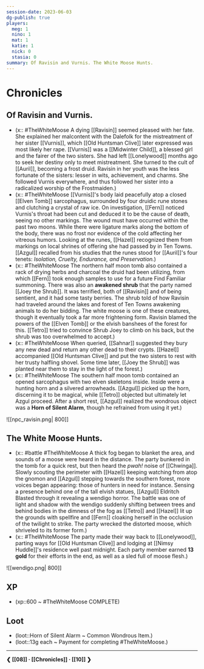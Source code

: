 ```yaml
---
session-date: 2023-06-03
dg-publish: true
players: 
  meg: 1
  nino: 1
  mat: 1
  katie: 1
  nick: 0
  stasia: 0
summary: Of Ravisin and Vurnis. The White Moose Hunts.
---
```

# Chronicles
## Of Ravisin and Vurnis.

- (x:: #TheWhiteMoose A dying [[Ravisin]] seemed pleased with her fate. She explained her malcontent with the Dalefolk for the mistreatment of her sister [[Vurnis]], which [[Old Huntsman Clive]] later expressed was most likely her rape. [[Vurnis]] was a [[Midwinter Child]], a blessed girl and the fairer of the two sisters. She had left [[Lonelywood]] months ago to seek her destiny only to meet mistreatment. She turned to the cult of [[Auril]], becoming a frost druid. Ravisin in her youth was the less fortunate of the sisters: lesser in wits, achievement, and charms. She followed Vurnis everywhere, and thus followed her sister into a radicalized worship of the Frostmaiden.)
- (x:: #TheWhiteMoose [[Vurnis]]'s body laid peacefully atop a closed [[Elven Tomb]] sarcophagus, surrounded by four druidic rune stones and clutching a crystal of raw ice. On investigation, [[Fern]] noticed Vurnis's throat had been cut and deduced it to be the cause of death, seeing no other markings. The wound must have occurred within the past two moons. While there were ligature marks along the bottom of the body, there was no frost nor evidence of the cold affecting her vitreous humors. Looking at the runes, [[Hazel]] recognized them from markings on local shrines of offering she had passed by in Ten Towns. [[Azgul]] recalled from his studies that the runes stood for [[Auril]]'s four tenets: *Isolation, Cruelty, Endurance, and Preservation.*)
- (x:: #TheWhiteMoose The northern half moon tomb also contained a rack of drying herbs and charcoal the druid had been utilizing, from which [[Fern]] took enough samples to use for a future Find Familiar summoning. There was also an **awakened shrub** that the party named [[Joey the Shrub]]. It was terrified, both of [[Ravisin]] and of being sentient, and it had some tasty berries. The shrub told of how Ravisin had traveled around the lakes and forest of Ten Towns awakening animals to do her bidding. The white moose is one of these creatures, though it eventually took a far more frightening form. Ravisin blamed the powers of the [[Elven Tomb]] or the elvish banshees of the forest for this. [[Tetro]] tried to convince Shrub Joey to climb on his back, but the shrub was too overwhelmed to accept.)
- (x:: #TheWhiteMoose When queried, [[Sahnar]] suggested they bury any new dead and return any other dead to their crypts. [[Hazel]] accompanied [[Old Huntsman Clive]] and put the two sisters to rest with her trusty halfling shovel. Some time later, [[Joey the Shrub]] was planted near them to stay in the light of the forest.)
- (x:: #TheWhiteMoose The southern half moon tomb contained an opened sarcophagus with two elven skeletons inside. Inside were a hunting horn and a silvered arrowheads. [[Azgul]] picked up the horn, discerning it to be magical, while [[Tetro]] objected but ultimately let Azgul proceed. After a short rest, [[Azgul]] realized the wondrous object was a **Horn of Silent Alarm**, though he refrained from using it yet.)

![[npc_ravisin.png| 800]]

## The White Moose Hunts.

- (x:: #battle #TheWhiteMoose A thick fog began to blanket the area, and sounds of a moose were heard in the distance. The party bunkered in the tomb for a quick rest, but then heard the *pwah!* noise of [[Chwinga]]. Slowly scouting the perimeter with [[Hazel]] keeping watching from atop the gnomon and [[Azgul]] stepping towards the southern forest, more voices began appearing: those of hunters in need for instance. Sensing a presence behind one of the tall elvish statues, [[Azgul]] Eldritch Blasted through it revealing a wendigo horror. The battle was one of light and shadow with the wendigo suddenly shifting between trees and behind bodies in the dimness of the fog as [[Tetro]] and [[Hazel]] lit up the grounds with spellfire and [[Fern]] cloaking herself in the occlusion of the twilight to strike. The party wrecked the distorted moose, which shriveled to its former form.)
- (x:: #TheWhiteMoose The party made their way back to [[Lonelywood]], parting ways for [[Old Huntsman Clive]] and lodging at [[Nimsy Huddle]]'s residence well past midnight. Each party member earned **13 gold** for their efforts in the end, as well as a sled full of moose flesh.)

![[wendigo.png| 800]]

## XP
- (xp::600 ~ #TheWhiteMoose COMPLETE)

## Loot
- (loot::Horn of Silent Alarm ~ Common Wondrous Item.)
- (loot::13g each ~ Payment for completing #TheWhiteMoose.)

---
**❮ [[08]] · [[Chronicles]]  ·  [[10]] ❯**

